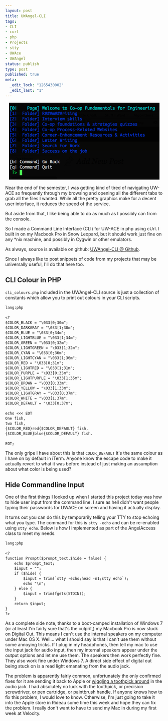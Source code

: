```yaml
--- 
layout: post
title: UWAngel-CLI
tags: 
- CLI
- curl
- php
- Projects
- stty
- UWAce
- UWAngel
status: publish
type: post
published: true
meta: 
  _edit_lock: "1265430002"
  _edit_last: "1"
---
```

<div style='text-align:center'>
  <img src="/images/uwangel-cli-1.png" width="480" height="244" />
</div>

Near the end of the semester, I was getting kind of tired of navigating UW-ACE 
so frequently through my browsing and opening all the different tabs to grab all 
the files I wanted. While all the pretty graphics make for a decent user 
interface, it reduces the speed of the service. 

But aside from that, I like being able to do as much as I possibly can from the 
console.

So I made a Command Line Interface (CLI) for UW-ACE in php using cUrl. I built 
in on my Macbook Pro in Snow Leopard, but it should work just fine on any *nix 
machine, and possibly in Cygwin or other emulators. 

As always, source is available on github: <a 
href="http://github.com/jlfwong/UWAngel-CLI">UWAngel-CLI @ Github</a>.

Since I always like to post snippets of code from my projects that may be 
universally useful, I'll do that here too.

CLI Colour in PHP
-----------------

`cli_colours.php` included in the UWAngel-CLI source is just a collection of 
constants which allow you to print out colours in your CLI scripts.

    lang:php

    <?
    $COLOR_BLACK = "\033[0;30m";
    $COLOR_DARKGRAY = "\033[1;30m";
    $COLOR_BLUE = "\033[0;34m";
    $COLOR_LIGHTBLUE = "\033[1;34m";
    $COLOR_GREEN = "\033[0;32m";
    $COLOR_LIGHTGREEN = "\033[1;32m";
    $COLOR_CYAN = "\033[0;36m";
    $COLOR_LIGHTCYAN = "\033[1;36m";
    $COLOR_RED = "\033[0;31m";
    $COLOR_LIGHTRED = "\033[1;31m";
    $COLOR_PURPLE = "\033[0;35m";
    $COLOR_LIGHTPURPLE = "\033[1;35m";
    $COLOR_BROWN = "\033[0;33m";
    $COLOR_YELLOW = "\033[1;33m";
    $COLOR_LIGHTGRAY = "\033[0;37m";
    $COLOR_WHITE = "\033[1;37m";
    $COLOR_DEFAULT = "\033[0;37m";

    echo <<< EOT
    One fish,
    two fish,
    {$COLOR_RED}red{$COLOR_DEFAULT} fish,
    {$COLOR_BLUE}blue{$COLOR_DEFAULT} fish.

    EOT;

The only gripe I have about this is that `COLOR_DEFAULT` it's the same colour as 
I have on by default in iTerm. Anyone know the escape code to make it actually 
revert to what it was before instead of just making an assumption about what 
color is being used?

Hide Commandline Input
----------------------

One of the first things I looked up when I started this project today was how to 
hide user input from the command line. I sure as hell didn't want people typing 
their passwords for UWACE on screen and having it actually display.

It turns out you can do this by temporarily telling your TTY to stop echoing 
what you type. The command for this is `stty -echo` and can be re-enabled using 
`stty echo`. Below is how I implemented as part of the AngelAccess class to meet 
my needs.

    lang:php

    <?
    function Prompt($prompt_text,$hide = false) {
        echo $prompt_text;
        $input = "";
        if ($hide) {
            $input = trim(`stty -echo;head -n1;stty echo`);
            echo "\n";
        } else {
            $input = trim(fgets(STDIN));
        }
        return $input;
    }
    ?>

As a complete side note, thanks to a boot-camped installation of Windows 7 (or 
at least I'm fairly sure that's the culprit,) my Macbook Pro is now stuck on 
Digital Out. This means I can't use the internal speakers on my computer under 
Mac OS X. Well... what I should say is that I can't use them without some 
annoying tricks. If I plug in my headphones, then tell my mac to use the input 
jack for audio input, then my internal speakers appear under the output options 
and let me use them. The speakers then work perfectly fine. They also work fine 
under Windows 7. A direct side effect of digital out being stuck on is a read 
light emanating from the audio jack. 

The problem is apparently fairly common, unfortunately the only confirmed fixes 
for it are sending it back to Apple or <a 
href="http://forums.macrumors.com/showthread.php?t=239287">wiggling a toothpick 
around</a> in the audio jack. I had absolutely no luck with the toothpick, or 
precision screwdriver, or pen cartridge, or paintbrush handle. If anyone knows 
how to fix this problem, I would love to know. Otherwise, I'm just going to take 
it into the Apple store in Rideau some time this week and hope they can fix the 
problem. I really don't want to have to send my Mac in during my first week at 
Velocity.
